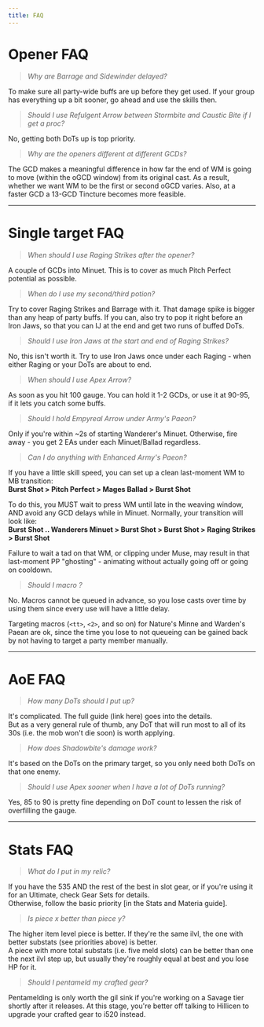 ```yaml
---
title: FAQ
---
```

# Opener FAQ


> *Why are Barrage and Sidewinder delayed?*

To make sure all party-wide buffs are up before they get used. If your group has everything up a bit sooner, go ahead and use the skills then.



> *Should I use Refulgent Arrow between Stormbite and Caustic Bite if I get a proc?*

No, getting both DoTs up is top priority.



> *Why are the openers different at different GCDs?*

The GCD makes a meaningful difference in how far the end of WM is going to move (within the oGCD window) from its original cast. As a result, whether we want WM to be the first or second oGCD varies. Also, at a faster GCD a 13-GCD Tincture becomes more feasible.

---

# Single target FAQ


> *When should I use Raging Strikes after the opener?*

A couple of GCDs into Minuet. This is to cover as much Pitch Perfect potential as possible.



> *When do I use my second/third potion?*

Try to cover Raging Strikes and Barrage with it. That damage spike is bigger than any heap of party buffs. If you can, also try to pop it right before an Iron Jaws, so that you can IJ at the end and get two runs of buffed DoTs.



> *Should I use Iron Jaws at the start and end of Raging Strikes?*

No, this isn't worth it. Try to use Iron Jaws once under each Raging - when either Raging or your DoTs are about to end.



> *When should I use Apex Arrow?*

As soon as you hit 100 gauge. You can hold it 1-2 GCDs, or use it at 90-95, if it lets you catch some buffs.



> *Should I hold Empyreal Arrow under Army's Paeon?*

Only if you're within ~2s of starting Wanderer's Minuet. Otherwise, fire away - you get 2 EAs under each Minuet/Ballad regardless.



> *Can I do anything with Enhanced Army's Paeon?*

If you have a little skill speed, you can set up a clean last-moment WM to MB transition:  
**Burst Shot > Pitch Perfect > Mages Ballad > Burst Shot**  

To do this, you MUST wait to press WM until late in the weaving window, AND avoid any GCD delays while in Minuet. Normally, your transition will look like:   
**Burst Shot  .. Wanderers Minuet > Burst Shot > Burst Shot > Raging Strikes > Burst Shot**

Failure to wait a tad on that WM, or clipping under Muse, may result in that last-moment PP "ghosting" - animating without actually going off or going on cooldown.



> *Should I macro <any damage skill>?*

No. Macros cannot be queued in advance, so you lose casts over time by using them since every use will have a little delay.

Targeting macros (`<tt>`, `<2>`, and so on) for Nature's Minne and Warden's Paean are ok, since the time you lose to not queueing can be gained back by not having to target a party member manually.



---

# AoE FAQ


> *How many DoTs should I put up?*

It's complicated. The full guide (link here) goes into the details.  
But as a very general rule of thumb, any DoT that will run most to all of its 30s (i.e. the mob won't die soon) is worth applying.



> *How does Shadowbite's damage work?*

It's based on the DoTs on the primary target, so you only need both DoTs on that one enemy.



> *Should I use Apex sooner when I have a lot of DoTs running?*

Yes, 85 to 90 is pretty fine depending on DoT count to lessen the risk of overfilling the gauge.

---

# Stats FAQ


> *What do I put in my relic?*

If you have the 535 AND the rest of the best in slot gear, or if you're using it for an Ultimate, check Gear Sets for details.  
Otherwise, follow the basic priority [in the Stats and Materia guide].



> *Is piece x better than piece y?*

The higher item level piece is better. If they're the same ilvl, the one with better substats (see priorities above) is better.  
A piece with more total substats (i.e. five meld slots) can be better than one the next ilvl step up, but usually they're roughly equal at best and you lose HP for it. 



> *Should I pentameld my crafted gear?*

Pentamelding is only worth the gil sink if you're working on a Savage tier shortly after it releases. At this stage, you're better off talking to Hillicen to upgrade your crafted gear to i520 instead.